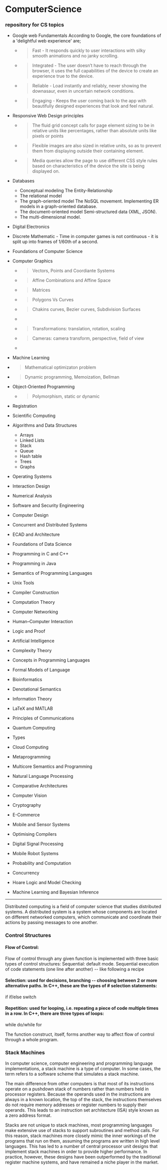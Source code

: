 # ComputerScience
### repository for CS topics

* Google web Fundamentals
 According to Google, the core foundations of a 'delightful web experience' are;
  * > Fast - It responds quickly to user interactions with silky smooth animations and no janky scrolling.
  * > Integrated - The user doesn’t have to reach through the browser, it uses the full capabilities of the device to create an experience true to the device.
  * > Reliable - Load instantly and reliably, never showing the downasaur, even in uncertain network conditions.
  * > Engaging - Keeps the user coming back to the app with beautifully designed experiences that look and feel natural.

* Responsive Web Design principles
  * > The fluid grid concept calls for page element sizing to be in relative units like percentages, rather than absolute   units like pixels or points
  * > Flexible images are also sized in relative units, so as to prevent them from displaying outside their containing element.
  * > Media queries allow the page to use different CSS style rules based on characteristics of the device the site is being displayed on.

* Databases
  * Conceptual modeling The Entity-Relationship
  * The relational model
  * The graph-oriented model The NoSQL movement. Implementing ER models in a graph-oriented database.
  * The document-oriented model Semi-structured data (XML, JSON).
  * The multi-dimensional model.
* Digital Electronics

* Discrete Mathematic - Time in computer games is not continuous - it is split up into frames of 1/60th of a second.

* Foundations of Computer Science
* Computer Graphics
   * > Vectors, Points and Coordiante Systems
   * > Affine Combinations and Affine Space
   * > Matrices
   * > Polygons Vs Curves
   * > Chakins curves, Bezier curves, Subdivision Surfaces
   * ``` ```
   * > Transformations: translation, rotation, scaling
   * > Cameras: camera transform, perspective, field of view
   * > 
   
* Machine Learning
 * > Mathematical optimizaton problem
 * > Dynamic programming, Memoization, Bellman
* Object-Oriented Programming
  * > Polymorphism, static or dynamic
* Registration
* Scientific Computing
* Algorithms and Data Structures 
    * Arrays
    * Linked Lists
    * Stack
    * Queue
    * Hash table
    * Trees
    * Graphs
* Operating Systems
* Interaction Design
* Numerical Analysis
* Software and Security Engineering
 
* Computer Design
* Concurrent and Distributed Systems
* ECAD and Architecture
* Foundations of Data Science
* Programming in C and C++
* Programming in Java
* Semantics of Programming Languages
* Unix Tools
* Compiler Construction
* Computation Theory
* Computer Networking
* Human–Computer Interaction
* Logic and Proof
* Artificial Intelligence
* Complexity Theory
* Concepts in Programming Languages
* Formal Models of Language

* Bioinformatics
* Denotational Semantics
* Information Theory
* LaTeX and MATLAB
* Principles of Communications
* Quantum Computing
* Types
* Cloud Computing
* Metaprogramming
* Multicore Semantics and Programming
* Natural Language Processing
* Comparative Architectures
* Computer Vision
* Cryptography
* E-Commerce
* Mobile and Sensor Systems
* Optimising Compilers
* Digital Signal Processing
* Mobile Robot Systems
* Probability and Computation
* Concurrency
* Hoare Logic and Model Checking 
* Machine Learning and Bayesian Inference

------------------
Distributed computing is a field of computer science that studies distributed systems. 
A distributed system is a system whose components are located on different networked computers, 
which communicate and coordinate their actions by passing messages to one another.

### Control Structures
#### Flow of Control:
Flow of control through any given function is implemented with three basic types of control structures:
Sequential: default mode. Sequential execution of code statements (one line after another) -- like following a recipe
#### Selection: used for decisions, branching -- choosing between 2 or more alternative paths. In C++, these are the types of # selection statements:
if
if/else
switch
#### Repetition: used for looping, i.e. repeating a piece of code multiple times in a row. In C++, there are three types of loops:
while
do/while
for

The function construct, itself, forms another way to affect flow of control through a whole program. 

### Stack Machines
In computer science, computer engineering and programming language implementations, a stack machine is a type of computer. In some cases, the term refers to a software scheme that simulates a stack machine.

The main difference from other computers is that most of its instructions operate on a pushdown stack of numbers rather than numbers held in processor registers. Because the operands used in the instructions are always in a known location, the top of the stack, the instructions themselves do not require memory addresses or register numbers to supply their operands. This leads to an instruction set architecture (ISA) style known as a zero address format.

Stacks are not unique to stack machines, most programming languages make extensive use of stacks to support subroutines and method calls. For this reason, stack machines more closely mimic the inner workings of the programs that run on them, assuming the programs are written in high level languages. This has led to a number of central processor unit designs that implement stack machines in order to provide higher performance. In practice, however, these designs have been outperformed by the traditional register machine systems, and have remained a niche player in the market.
